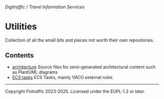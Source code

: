 ###### Digitraffic / Travel Information Services

# Utilities

Collection of all the small bits and pieces not worth their own repositories.

## Contents

 - [architecture](./architecture) Source files for semi-generated architectural content such as PlantUML diagrams
 - [ECS tasks](./ecs-tasks) ECS Tasks, mainly VACO external rules.

---

Copyright Fintraffic 2023-2025. Licensed under the EUPL-1.2 or later.

